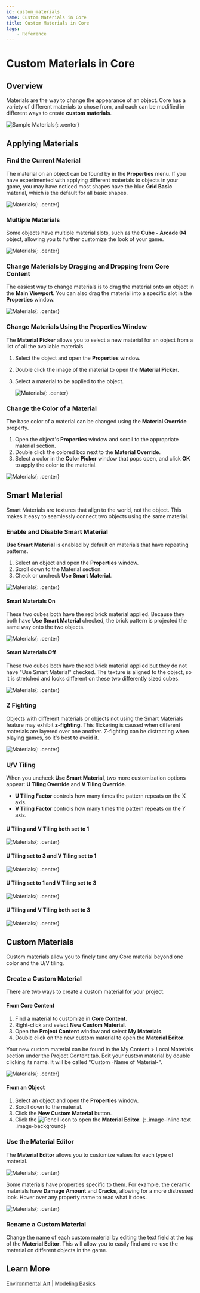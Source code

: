```yaml
---
id: custom_materials
name: Custom Materials in Core
title: Custom Materials in Core
tags:
    - Reference
---
```


# Custom Materials in Core

## Overview

Materials are the way to change the appearance of an object. Core has a variety of different materials to chose from, and each can be modified in different ways to create **custom materials**.

![Sample Materials](../../img/Materials/SampleMaterials.png){: .center}

## Applying Materials

### Find the Current Material

The material on an object can be found by in the **Properties** menu. If you have experimented with applying different materials to objects in your game, you may have noticed most shapes have the blue **Grid Basic** material, which is the default for all basic shapes.

![Materials](../../img/Materials/image5.png "Materials Screenshot"){: .center}

### Multiple Materials

Some objects have multiple material slots, such as the **Cube - Arcade 04** object, allowing you to further customize the look of your game.

![Materials](../../img/Materials/image13.png "Materials Screenshot"){: .center}

### Change Materials by Dragging and Dropping from Core Content

The easiest way to change materials is to drag the material onto an object in the **Main Viewport**. You can also drag the material into a specific slot in the **Properties** window.

   ![Materials](../../img/Materials/image18.png "Materials Screenshot"){: .center}

### Change Materials Using the Properties Window

The **Material Picker** allows you to select a new material for an object from a list of all the available materials.

1. Select the object and open the **Properties** window.
2. Double click the image of the material to open the **Material Picker**.
3. Select a material to be applied to the object.

   ![Materials](../../img/Materials/MaterialPicker.png "Materials Screenshot"){: .center}

### Change the Color of a Material

The base color of a material can be changed using the **Material Override** property.

1. Open the object's **Properties** window and scroll to the appropriate material section.
2. Double click the colored box next to the **Material Override**.
3. Select a color in the **Color Picker** window that pops open, and click **OK** to apply the color to the material.

![Materials](../../img/Materials/ColorPicker.png "Materials Screenshot"){: .center}

## Smart Material

Smart Materials are textures that align to the world, not the object. This makes it easy to seamlessly connect two objects using the same material.

### Enable and Disable Smart Material

**Use Smart Material** is enabled by default on materials that have repeating patterns.

1. Select an object and open the **Properties** window.
2. Scroll down to the Material section.
3. Check or uncheck **Use Smart Material**.

![Materials](../../img/Materials/image16.png "Materials Screenshot"){: .center}

#### Smart Materials On

These two cubes both have the red brick material applied. Because they both have **Use Smart Material** checked, the brick pattern is projected the same way onto the two objects.

![Materials](../../img/Materials/image10.png "Materials Screenshot"){: .center}

#### Smart Materials Off

These two cubes both have the red brick material applied but they do not have "Use Smart Material" checked. The texture is aligned to the object, so it is stretched and looks different on these two differently sized cubes.

![Materials](../../img/Materials/image11.png "Materials Screenshot"){: .center}

### Z Fighting

Objects with different materials or objects not using the Smart Materials feature may exhibit **z-fighting**. This flickering is caused when different materials are layered over one another. Z-fighting can be distracting when playing games, so it's best to avoid it.

![Materials](../../img/Materials/image14.gif "Materials Screenshot"){: .center}

### U/V Tiling

When you uncheck **Use Smart Material**, two more customization options appear: **U Tiling Override** and **V Tiling Override**.

- **U Tiling Factor** controls how many times the pattern repeats on the X axis.
- **V Tiling Factor** controls how many times the pattern repeats on the Y axis.

#### U Tiling and V Tiling both set to 1

![Materials](../../img/Materials/image7.png "Materials Screenshot"){: .center}

#### U Tiling set to 3 and V Tiling set to 1

![Materials](../../img/Materials/image8.png "Materials Screenshot"){: .center}

#### U Tiling set to 1 and V Tiling set to 3

![Materials](../../img/Materials/image3.png "Materials Screenshot"){: .center}

#### U Tiling and V Tiling both set to 3

![Materials](../../img/Materials/image12.png "Materials Screenshot"){: .center}

## Custom Materials

Custom materials allow you to finely tune any Core material beyond one color and the U/V tiling.

### Create a Custom Material

There are two ways to create a custom material for your project.

#### From Core Content

1. Find a material to customize in **Core Content**.
2. Right-click and select **New Custom Material**.
3. Open the **Project Content** window and select **My Materials**.
4. Double click on the new custom material to open the **Material Editor**.

Your new custom material can be found in the My Content > Local Materials section under the Project Content tab. Edit your custom material by double clicking its name. It will be called "Custom -Name of Material-".

![Materials](../../img/Materials/image17.png "Materials Screenshot"){: .center}

#### From an Object

1. Select an object and open the **Properties** window.
2. Scroll down to the material.
3. Click the **New Custom Material** button.
4. Click the ![Pencil](../../img/EditorManual/icons/Icon_Edit.png) icon to open the **Material Editor**.
{: .image-inline-text .image-background}

### Use the Material Editor

The **Material Editor** allows you to customize values for each type of material.

![Materials](../../img/Materials/MaterialEditor.png){: .center}

Some materials have properties specific to them. For example, the ceramic materials have **Damage Amount** and **Cracks**, allowing for a more distressed look. Hover over any property name to read what it does.

![Materials](../../img/Materials/image6.png "Materials Screenshot"){: .center}

### Rename a Custom Material

Change the name of each custom material by editing the text field at the top of the **Material Editor**. This will allow you to easily find and re-use the material on different objects in the game.

## Learn More

[Environmental Art](environmental_art.md) | [Modeling Basics](modeling_basics.md)
